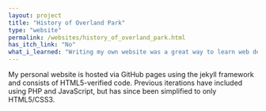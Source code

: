 ```yaml
---
layout: project
title: "History of Overland Park"
type: "website"
permalink: /websites/history_of_overland_park.html
has_itch_link: "No"
what_i_learned: "Writing my own website was a great way to learn web development at my own pace and have an avenue to explore new languages and frameworks."
---
```

My personal website is hosted via GitHub pages using the jekyll framework and consists of HTML5-verified code. Previous iterations have included using PHP and JavaScript, but has since been simplified to only HTML5/CSS3.